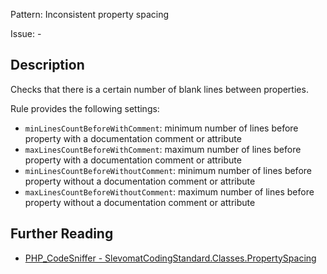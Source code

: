 Pattern: Inconsistent property spacing

Issue: -

## Description

Checks that there is a certain number of blank lines between properties.

Rule provides the following settings:

* `minLinesCountBeforeWithComment`: minimum number of lines before property with a documentation comment or attribute
* `maxLinesCountBeforeWithComment`: maximum number of lines before property with a documentation comment or attribute
* `minLinesCountBeforeWithoutComment`: minimum number of lines before property without a documentation comment or attribute
* `maxLinesCountBeforeWithoutComment`: maximum number of lines before property without a documentation comment or attribute

## Further Reading

* [PHP_CodeSniffer - SlevomatCodingStandard.Classes.PropertySpacing](https://github.com/slevomat/coding-standard/blob/master/doc/classes.md#slevomatcodingstandardclassespropertyspacing-)